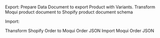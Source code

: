 Export:
Prepare Data Document to export Product with Variants. 
Transform Moqui product document to Shopify product document schema

Import:

Thansform Shopify Order to Moqui Order JSON 
Import Moqui Order JSON 

